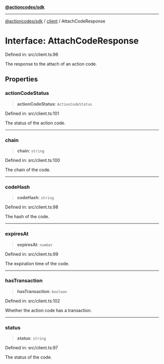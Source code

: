 [**@actioncodes/sdk**](../../README.md)

***

[@actioncodes/sdk](../../modules.md) / [client](../README.md) / AttachCodeResponse

# Interface: AttachCodeResponse

Defined in: src/client.ts:96

The response to the attach of an action code.

## Properties

### actionCodeStatus

> **actionCodeStatus**: `ActionCodeStatus`

Defined in: src/client.ts:101

The status of the action code.

***

### chain

> **chain**: `string`

Defined in: src/client.ts:100

The chain of the code.

***

### codeHash

> **codeHash**: `string`

Defined in: src/client.ts:98

The hash of the code.

***

### expiresAt

> **expiresAt**: `number`

Defined in: src/client.ts:99

The expiration time of the code.

***

### hasTransaction

> **hasTransaction**: `boolean`

Defined in: src/client.ts:102

Whether the action code has a transaction.

***

### status

> **status**: `string`

Defined in: src/client.ts:97

The status of the code.
